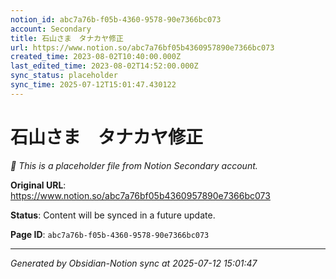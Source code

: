 ```yaml
---
notion_id: abc7a76b-f05b-4360-9578-90e7366bc073
account: Secondary
title: 石山さま　タナカヤ修正
url: https://www.notion.so/abc7a76bf05b4360957890e7366bc073
created_time: 2023-08-02T10:40:00.000Z
last_edited_time: 2023-08-02T14:52:00.000Z
sync_status: placeholder
sync_time: 2025-07-12T15:01:47.430122
---
```


# 石山さま　タナカヤ修正

*🔄 This is a placeholder file from Notion Secondary account.*

**Original URL**: https://www.notion.so/abc7a76bf05b4360957890e7366bc073

**Status**: Content will be synced in a future update.

**Page ID**: `abc7a76b-f05b-4360-9578-90e7366bc073`

---

*Generated by Obsidian-Notion sync at 2025-07-12 15:01:47*
